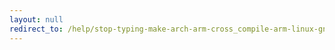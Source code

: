 ```yaml
---
layout: null
redirect_to: /help/stop-typing-make-arch-arm-cross_compile-arm-linux-gnueabi-o-when-building-the-linux-kernel/
---
```

